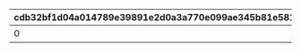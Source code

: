 |cdb32bf1d04a014789e39891e2d0a3a770e099ae345b81e5816a160139620d50|72c13f2f2de38a0ea072acffe18f8d4ace12b9097811e06f179a6570a9288381|89da1226115bf1ecfe3d66357cfdca9d51f339c021f870610ac1b38493348cab|bc7d4851c93537a19dc82b231a60d0e1a82d153888dd8a3d1c6cf061546225af|cce3e82d26a6f4123ba494da9dbd7a38567c8be145e947c8bd142c962f663cb6|815af907270321f3be6d6ee3d68d04589772bb4912efa8b39ec3220d1f2c26f3|b94e6159adcbbeb45661f3f39f172ef2a3f75616a6a7f6bba1152f0bda2e00be|
| --- | --- | --- | --- | --- | --- | --- |
|0||||マンスリーテーマパック「深域クエスト」|212|0|